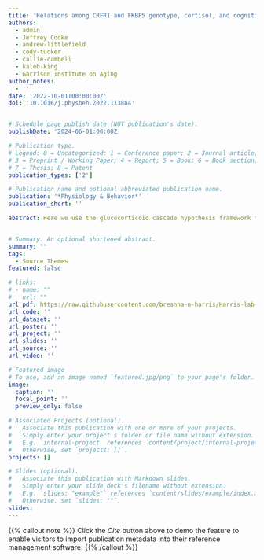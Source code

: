 ```yaml
---
title: 'Relations among CRFR1 and FKBP5 genotype, cortisol, and cognitive function in aging humans: A Project FRONTIER study'
authors:
  - admin
  - Jeffrey Cooke
  - andrew-littlefield
  - cody-tucker
  - callie-cambell
  - kaleb-king
  - Garrison Institute on Aging
author_notes:
  - ''
date: '2022-10-01T00:00:00Z'
doi: '10.1016/j.physbeh.2022.113884'


# Schedule page publish date (NOT publication's date).
publishDate: '2024-06-01:00:00Z'

# Publication type.
# Legend: 0 = Uncategorized; 1 = Conference paper; 2 = Journal article;
# 3 = Preprint / Working Paper; 4 = Report; 5 = Book; 6 = Book section;
# 7 = Thesis; 8 = Patent
publication_types: ['2']

# Publication name and optional abbreviated publication name.
publication: '*Physiology & Behavior*'
publication_short: ''

abstract: Here we use the glucocorticoid cascade hypothesis framework to address the role of baseline cortisol on changes in cognitive function over a 3-year span in non-demented rural Americans. We also determine if genotype at 4 different single nucleotide polymorphisms (SNPs) relates to change in cognitive function. We predicted 1) over time, increases in baseline cortisol will be associated with decline in cognitive function, 2) individuals homozygous for 3 CRFR1 SNP rare alleles (AA rs110402, TT rs7209436, and TT rs242924 vs. others) will show less cognitive decline and this will be particularly pronounced in those with lower baseline cortisol, and 3) FKBP5 T carriers (TT or CT vs. CC homozygotes) will have decreased cognitive performance and this will be particularly pronounced in individuals with higher baseline cortisol. Collectively, our data do not robustly support the glucocorticoid cascade hypothesis. In several cases, higher baseline cortisol related to better cognitive performance over time, but within individuals, increased cortisol over time related to decreased performance on some cognitive domains over time. Contrary to our predictions, individuals with the rare CRFR1 haplotype (AA, TT, TT) performed worse than individuals with the common haplotype across multiple domains of cognitive function. FKBP5 genotype status had minimal impacts on cognitive outcomes. Genotype effects were largely not dependent on cortisol. The Project FRONTIER dataset is supported by Texas Tech University Health Sciences Center Garrison Institute on Aging.


# Summary. An optional shortened abstract.
summary: ""
tags:
  - Source Themes
featured: false

# links:
# - name: ""
#   url: ""
url_pdf: https://raw.githubusercontent.com/breanna-n-harris/Harris-lab-website/17c908fbc176ee2c24fd04dccc37713d750c7e12/content/publication/Harris_etal_2022_CRFR1_FKBP5_cog_aging/Harris_etal_2022_CRFR1_FKBP5_cog_aging.pdf
url_code: ''
url_dataset: ''
url_poster: ''
url_project: ''
url_slides: ''
url_source: ''
url_video: ''

# Featured image
# To use, add an image named `featured.jpg/png` to your page's folder.
image:
  caption: ''
  focal_point: ''
  preview_only: false

# Associated Projects (optional).
#   Associate this publication with one or more of your projects.
#   Simply enter your project's folder or file name without extension.
#   E.g. `internal-project` references `content/project/internal-project/index.md`.
#   Otherwise, set `projects: []`.
projects: []

# Slides (optional).
#   Associate this publication with Markdown slides.
#   Simply enter your slide deck's filename without extension.
#   E.g. `slides: "example"` references `content/slides/example/index.md`.
#   Otherwise, set `slides: ""`.
slides:
---
```


{{% callout note %}}
Click the _Cite_ button above to demo the feature to enable visitors to import publication metadata into their reference management software.
{{% /callout %}}
